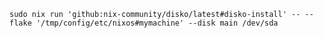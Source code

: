 ```sudo nix run 'github:nix-community/disko/latest#disko-install' -- --flake '/tmp/config/etc/nixos#mymachine' --disk main /dev/sda```